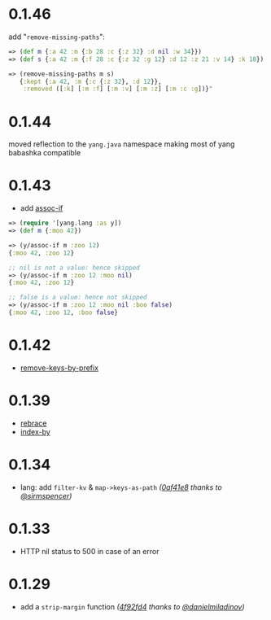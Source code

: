 # 0.1.46

add "`remove-missing-paths`":

```clojure
=> (def m {:a 42 :m {:b 28 :c {:z 32} :d nil :w 34}})
=> (def s {:a 42 :m {:f 28 :c {:z 32 :g 12} :d 12 :z 21 :v 14} :k 18})

=> (remove-missing-paths m s)
   {:kept {:a 42, :m {:c {:z 32}, :d 12}},
    :removed ([:k] [:m :f] [:m :v] [:m :z] [:m :c :g])}"
```

# 0.1.44

moved reflection to the `yang.java` namespace
making most of yang babashka compatible

# 0.1.43

+ add [assoc-if](https://github.com/tolitius/yang/blob/b9ffbfec3261e08e867501870f4345b7faf2fb5a/src/yang/lang.clj#L70-L100)

```clojure
=> (require '[yang.lang :as y])
=> (def m {:moo 42})

=> (y/assoc-if m :zoo 12)
{:moo 42, :zoo 12}

;; nil is not a value: hence skipped
=> (y/assoc-if m :zoo 12 :moo nil)
{:moo 42, :zoo 12}

;; false is a value: hence not skipped
=> (y/assoc-if m :zoo 12 :moo nil :boo false)
{:moo 42, :zoo 12, :boo false}
```

# 0.1.42

+ [remove-keys-by-prefix](https://github.com/tolitius/yang/blob/af35279e4b13c36927572c0c5bd6d1144ee22f6c/src/yang/lang.clj#L176-L193)

# 0.1.39

+ [rebrace](https://github.com/tolitius/yang/blob/cd8c4e94160b5e0e375a49b0dd0cb881015ddb41/src/yang/lang.clj#L208)
+ [index-by](https://github.com/tolitius/yang/blob/cd8c4e94160b5e0e375a49b0dd0cb881015ddb41/src/yang/lang.clj#L374)

# 0.1.34

* lang: add `filter-kv` & `map->keys-as-path` _([0af41e8](https://github.com/tolitius/yang/commit/0af41e847df9f2c1b8b9948242dbcd38b6971d71) thanks to [@sirmspencer](https://github.com/sirmspencer))_

# 0.1.33

* HTTP nil status to 500 in case of an error

# 0.1.29

* add a `strip-margin` function _([4f92fd4](https://github.com/tolitius/yang/commit/4f92fd416425930c822da1d4a67748cac2c5f19a) thanks to [@danielmiladinov](https://github.com/danielmiladinov))_
